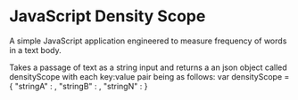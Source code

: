 JavaScript Density Scope
========================

A simple JavaScript application engineered to measure frequency of words in a text body.

Takes a passage of text as a string input and returns a an json object called densityScope with each key:value pair being as follows:
  var densityScope = {
      "stringA" : <integer>,
      "stringB" : <integer>,
      "stringN" : <integer>
  }
